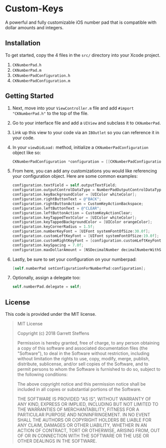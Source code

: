 # Custom-Keys
A powerful and fully customizable iOS number pad that is compatible with dollar amounts and integers.

## Installation
To get started, copy the 4 files in the `src/` directory into your Xcode project.
1. `CKNumberPad.h`
2. `CKNumberPad.m`
3. `CKNumberPadConfiguration.h`
4. `CKNumberPadConfiguration.m`

## Getting Started

1. Next, move into your `ViewController.m` file and add `#import "CKNumberPad.h"` to the top of the file.
2. Go to your interface file and add a `UIView` and subclass it to `CKNumberPad`.
3. Link up this view to your code via an `IBOutlet` so you can reference it in your code.
4. In your `viewDidLoad:` method, initialize a `CKNumberPadConfiguration` object like so:

    ```objective-c
    CKNumberPadConfiguration *configuration = [[CKNumberPadConfiguration alloc] init];
    ```

5. From here, you can add any customizations you would like referencing your configuration object. Here are some common examples:

    ```objective-c 
    configuration.textField = self.outputTextField;
    configuration.outputControlDataType = NumberPadOutputControlDataTypeMoney;   
    configuration.keyBackgroundColor = [UIColor whiteColor];
    configuration.rightButtonText = @"BACK";
    configuration.rightButtonAction = CustomKeyActionBackspace;
    configuration.leftButtonText = @"CLEAR";
    configuration.leftButtonAction = CustomKeyActionClear;
    configuration.keyTappedTextColor = [UIColor whiteColor];
    configuration.keyTappedBackgroundColor = [UIColor orangeColor];
    configuration.keyCornerRadius = 1.5f;
    configuration.numberKeyFont = [UIFont systemFontOfSize:30.0f];
    configuration.customLeftKeyFont = [UIFont systemFontOfSize:19.0f];
    configuration.customRightKeyFont = [configuration.customLeftKeyFont copy];
    configuration.keySpacing = 7.0f;
    configuration.maxDollarAmount = [NSDecimalNumber decimalNumberWithString:@"10000000"];
    ```
    
6. Lastly, be sure to set your configuration on your numberpad:

    ```objective-c
    [self.numberPad setConfigurationForNumberPad:configuration];
    ```
    
7. Optionally, assign a delegate too:

    ```objective-c      
    self.numberPad.delegate = self;
    ```
    
## License

This code is provided under the MIT license.

>MIT License
>
>Copyright (c) 2018 Garrett Steffens
>
>Permission is hereby granted, free of charge, to any person obtaining a copy
>of this software and associated documentation files (the "Software"), to deal
>in the Software without restriction, including without limitation the rights
>to use, copy, modify, merge, publish, distribute, sublicense, and/or sell
>copies of the Software, and to permit persons to whom the Software is
>furnished to do so, subject to the following conditions:
>
>The above copyright notice and this permission notice shall be included in all
>copies or substantial portions of the Software.
>
>THE SOFTWARE IS PROVIDED "AS IS", WITHOUT WARRANTY OF ANY KIND, EXPRESS OR
>IMPLIED, INCLUDING BUT NOT LIMITED TO THE WARRANTIES OF MERCHANTABILITY,
>FITNESS FOR A PARTICULAR PURPOSE AND NONINFRINGEMENT. IN NO EVENT SHALL THE
>AUTHORS OR COPYRIGHT HOLDERS BE LIABLE FOR ANY CLAIM, DAMAGES OR OTHER
>LIABILITY, WHETHER IN AN ACTION OF CONTRACT, TORT OR OTHERWISE, ARISING FROM,
>OUT OF OR IN CONNECTION WITH THE SOFTWARE OR THE USE OR OTHER DEALINGS IN THE
>SOFTWARE.
